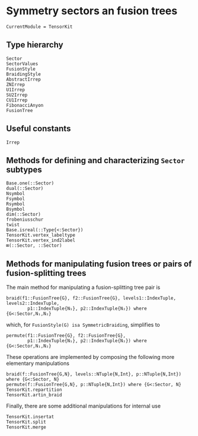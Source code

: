 # Symmetry sectors an fusion trees

```@meta
CurrentModule = TensorKit
```

## Type hierarchy
```@docs
Sector
SectorValues
FusionStyle
BraidingStyle
AbstractIrrep
ZNIrrep
U1Irrep
SU2Irrep
CU1Irrep
FibonacciAnyon
FusionTree
```

## Useful constants
```@docs
Irrep
```

## Methods for defining and characterizing `Sector` subtypes
```@docs
Base.one(::Sector)
dual(::Sector)
Nsymbol
Fsymbol
Rsymbol
Bsymbol
dim(::Sector)
frobeniusschur
twist
Base.isreal(::Type{<:Sector})
TensorKit.vertex_labeltype
TensorKit.vertex_ind2label
⊠(::Sector, ::Sector)
```

## Methods for manipulating fusion trees or pairs of fusion-splitting trees
The main method for manipulating a fusion-splitting tree pair is
```@docs
braid(f1::FusionTree{G}, f2::FusionTree{G}, levels1::IndexTuple, levels2::IndexTuple,
        p1::IndexTuple{N₁}, p2::IndexTuple{N₂}) where {G<:Sector,N₁,N₂}
```
which, for `FusionStyle(G) isa SymmetricBraiding`, simplifies to
```@docs
permute(f1::FusionTree{G}, f2::FusionTree{G},
        p1::IndexTuple{N₁}, p2::IndexTuple{N₂}) where {G<:Sector,N₁,N₂}
```
These operations are implemented by composing the following more elementary manipulations
```@docs
braid(f::FusionTree{G,N}, levels::NTuple{N,Int}, p::NTuple{N,Int}) where {G<:Sector, N}
permute(f::FusionTree{G,N}, p::NTuple{N,Int}) where {G<:Sector, N}
TensorKit.repartition
TensorKit.artin_braid
```
Finally, there are some additional manipulations for internal use
```@docs
TensorKit.insertat
TensorKit.split
TensorKit.merge
```
